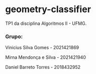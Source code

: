# geometry-classifier
TP1 da disciplina Algoritmos II - UFMG.

### Grupo:
Vinicius Silva Gomes - 2021421869

Mirna Mendonça e Silva - 2021421940

Daniel Barreto Torres - 2018432952
